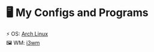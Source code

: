 # 🖥️ My Configs and Programs

⚡ OS: [Arch Linux](https://archlinux.org/)
<br />
🖼️ WM: [i3wm](https://i3wm.org/)
